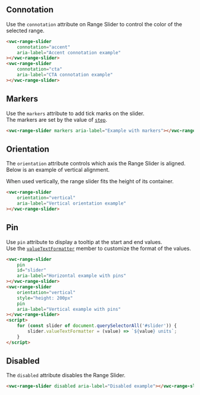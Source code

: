 ## Connotation

Use the `connotation` attribute on Range Slider to control the color of the selected range.

```html preview blocks>
<vwc-range-slider
	connotation="accent"
	aria-label="Accent connotation example"
></vwc-range-slider>
<vwc-range-slider
	connotation="cta"
	aria-label="CTA connotation example"
></vwc-range-slider>
```

## Markers

Use the `markers` attribute to add tick marks on the slider.  
The markers are set by the value of [`step`](/components/range-slider/code/#step).

```html preview blocks
<vwc-range-slider markers aria-label="Example with markers"></vwc-range-slider>
```

## Orientation

The `orientation` attribute controls which axis the Range Slider is aligned.  
Below is an example of vertical alignment.

<vwc-note connotation="information">
	<vwc-icon slot="icon" name="info-line" label="Note:"></vwc-icon>
	<p>When used vertically, the range slider fits the height of its container.</p>
</vwc-note>

```html preview center 300px
<vwc-range-slider
	orientation="vertical"
	aria-label="Vertical orientation example"
></vwc-range-slider>
```

## Pin

Use `pin` attribute to display a tooltip at the start and end values.  
Use the [`valueTextFormatter`](/components/range-slider/code/#value-text-formatter) member to customize the format of the values.

```html preview
<vwc-range-slider
	pin
	id="slider"
	aria-label="Horizontal example with pins"
></vwc-range-slider>
<vwc-range-slider
	orientation="vertical"
	style="height: 200px"
	pin
	aria-label="Vertical example with pins"
></vwc-range-slider>
<script>
	for (const slider of document.querySelectorAll('#slider')) {
		slider.valueTextFormatter = (value) => `${value} units`;
	}
</script>
```

## Disabled

The `disabled` attribute disables the Range Slider.

```html preview blocks
<vwc-range-slider disabled aria-label="Disabled example"></vwc-range-slider>
```
